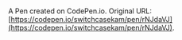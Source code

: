 # 

A Pen created on CodePen.io. Original URL: [https://codepen.io/switchcasekam/pen/rNJdaVJ](https://codepen.io/switchcasekam/pen/rNJdaVJ).

